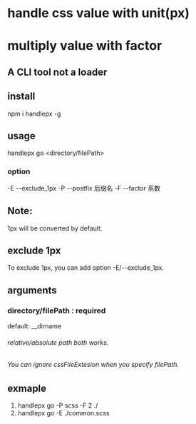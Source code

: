 # handle css value with unit(px) 
# multiply value with factor 

## A CLI tool not a loader

## install
npm i handlepx -g

## usage          
handlepx go <directory/filePath>

### option
-E --exclude_1px 
-P --postfix 后缀名
-F --factor 系数

## Note:
1px will be converted by default.
## exclude 1px
To exclude 1px, you can add option -E/--exclude_1px.

## arguments
### directory/filePath : required
default: __dirname
###### relative/absolute path both works.
###### You can ignore cssFileExtesion when you specify filePath.

## exmaple
1. handlepx go -P scss -F 2 ./ 
2. handlepx go -E ./common.scss 


 